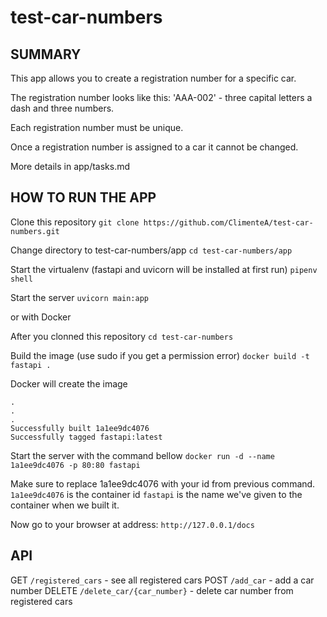 # test-car-numbers

## SUMMARY

This app allows you to create a registration number for a specific car.

The registration number looks like this: 'AAA-002' - three capital letters a dash and three numbers.

Each registration number must be unique.

Once a registration number is assigned to a car it cannot be changed.

More details in app/tasks.md


## HOW TO RUN THE APP

Clone this repository
`git clone https://github.com/ClimenteA/test-car-numbers.git`

Change directory to test-car-numbers/app
`cd test-car-numbers/app`

Start the virtualenv (fastapi and uvicorn will be installed at first run)
`pipenv shell`

Start the server
`uvicorn main:app`


or with Docker

After you clonned this repository 
`cd test-car-numbers`

Build the image (use sudo if you get a permission error)
`docker build -t fastapi .`

Docker will create the image
```
.
.
.
Successfully built 1a1ee9dc4076
Successfully tagged fastapi:latest
```

Start the server with the command bellow
`docker run -d --name 1a1ee9dc4076 -p 80:80 fastapi`

Make sure to replace 1a1ee9dc4076 with your id from previous command.
`1a1ee9dc4076` is the container id 
`fastapi` is the name we've given to the container when we built it.
 
Now go to your browser at address: `http://127.0.0.1/docs`

## API

GET `/registered_cars` - see all registered cars
POST `/add_car` - add a car number
DELETE `/delete_car​/{car_number}` - delete car number from registered cars
